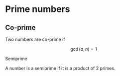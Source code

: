 # Prime numbers

## Co-prime

Two numbers are co-prime if

$$
\gcd(a,n)=1
$$

Semiprime

A number is a semiprime if it is a product of 2 primes.

